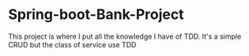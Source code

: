 # Spring-boot-Bank-Project
This project is where I put all the knowledge I have of TDD.
It's a simple CRUD but the class of service use TDD
